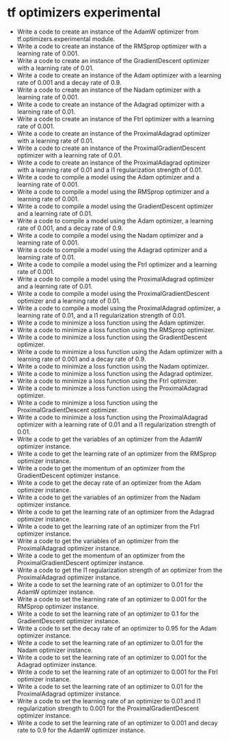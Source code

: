 # tf optimizers experimental

- Write a code to create an instance of the AdamW optimizer from tf.optimizers.experimental module.
- Write a code to create an instance of the RMSprop optimizer with a learning rate of 0.001.
- Write a code to create an instance of the GradientDescent optimizer with a learning rate of 0.01.
- Write a code to create an instance of the Adam optimizer with a learning rate of 0.001 and a decay rate of 0.9.
- Write a code to create an instance of the Nadam optimizer with a learning rate of 0.001.
- Write a code to create an instance of the Adagrad optimizer with a learning rate of 0.01.
- Write a code to create an instance of the Ftrl optimizer with a learning rate of 0.001.
- Write a code to create an instance of the ProximalAdagrad optimizer with a learning rate of 0.01.
- Write a code to create an instance of the ProximalGradientDescent optimizer with a learning rate of 0.01.
- Write a code to create an instance of the ProximalAdagrad optimizer with a learning rate of 0.01 and a l1 regularization strength of 0.01.
- Write a code to compile a model using the Adam optimizer and a learning rate of 0.001.
- Write a code to compile a model using the RMSprop optimizer and a learning rate of 0.001.
- Write a code to compile a model using the GradientDescent optimizer and a learning rate of 0.01.
- Write a code to compile a model using the Adam optimizer, a learning rate of 0.001, and a decay rate of 0.9.
- Write a code to compile a model using the Nadam optimizer and a learning rate of 0.001.
- Write a code to compile a model using the Adagrad optimizer and a learning rate of 0.01.
- Write a code to compile a model using the Ftrl optimizer and a learning rate of 0.001.
- Write a code to compile a model using the ProximalAdagrad optimizer and a learning rate of 0.01.
- Write a code to compile a model using the ProximalGradientDescent optimizer and a learning rate of 0.01.
- Write a code to compile a model using the ProximalAdagrad optimizer, a learning rate of 0.01, and a l1 regularization strength of 0.01.
- Write a code to minimize a loss function using the Adam optimizer.
- Write a code to minimize a loss function using the RMSprop optimizer.
- Write a code to minimize a loss function using the GradientDescent optimizer.
- Write a code to minimize a loss function using the Adam optimizer with a learning rate of 0.001 and a decay rate of 0.9.
- Write a code to minimize a loss function using the Nadam optimizer.
- Write a code to minimize a loss function using the Adagrad optimizer.
- Write a code to minimize a loss function using the Ftrl optimizer.
- Write a code to minimize a loss function using the ProximalAdagrad optimizer.
- Write a code to minimize a loss function using the ProximalGradientDescent optimizer.
- Write a code to minimize a loss function using the ProximalAdagrad optimizer with a learning rate of 0.01 and a l1 regularization strength of 0.01.
- Write a code to get the variables of an optimizer from the AdamW optimizer instance.
- Write a code to get the learning rate of an optimizer from the RMSprop optimizer instance.
- Write a code to get the momentum of an optimizer from the GradientDescent optimizer instance.
- Write a code to get the decay rate of an optimizer from the Adam optimizer instance.
- Write a code to get the variables of an optimizer from the Nadam optimizer instance.
- Write a code to get the learning rate of an optimizer from the Adagrad optimizer instance.
- Write a code to get the learning rate of an optimizer from the Ftrl optimizer instance.
- Write a code to get the variables of an optimizer from the ProximalAdagrad optimizer instance.
- Write a code to get the momentum of an optimizer from the ProximalGradientDescent optimizer instance.
- Write a code to get the l1 regularization strength of an optimizer from the ProximalAdagrad optimizer instance.
- Write a code to set the learning rate of an optimizer to 0.01 for the AdamW optimizer instance.
- Write a code to set the learning rate of an optimizer to 0.001 for the RMSprop optimizer instance.
- Write a code to set the learning rate of an optimizer to 0.1 for the GradientDescent optimizer instance.
- Write a code to set the decay rate of an optimizer to 0.95 for the Adam optimizer instance.
- Write a code to set the learning rate of an optimizer to 0.01 for the Nadam optimizer instance.
- Write a code to set the learning rate of an optimizer to 0.001 for the Adagrad optimizer instance.
- Write a code to set the learning rate of an optimizer to 0.001 for the Ftrl optimizer instance.
- Write a code to set the learning rate of an optimizer to 0.01 for the ProximalAdagrad optimizer instance.
- Write a code to set the learning rate of an optimizer to 0.01 and l1 regularization strength to 0.001 for the ProximalGradientDescent optimizer instance.
- Write a code to set the learning rate of an optimizer to 0.001 and decay rate to 0.9 for the AdamW optimizer instance.